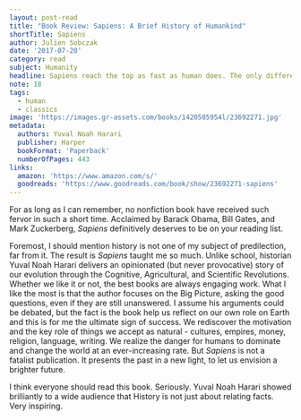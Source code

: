 ```yaml
---
layout: post-read
title: "Book Review: Sapiens: A Brief History of Humankind"
shortTitle: Sapiens
author: Julien Sobczak
date: '2017-07-20'
category: read
subject: Humanity
headline: Sapiens reach the top as fast as human does. The only difference is it will stay here a long time.
note: 18
tags:
  - human
  - classics
image: 'https://images.gr-assets.com/books/1420585954l/23692271.jpg'
metadata:
  authors: Yuval Noah Harari
  publisher: Harper
  bookFormat: 'Paperback'
  numberOfPages: 443
links:
  amazon: 'https://www.amazon.com/s/'
  goodreads: 'https://www.goodreads.com/book/show/23692271-sapiens'
---
```


For as long as I can remember, no nonfiction book have received such fervor in such a short time. Acclaimed by Barack Obama, Bill Gates, and Mark Zuckerberg, *Sapiens* definitively deserves to be on your reading list.

Foremost, I should mention history is not one of my subject of predilection, far from it. The result is *Sapiens* taught me so much. Unlike school, historian Yuval Noah Harari delivers an opinionated (but never provocative) story of our evolution through the Cognitive, Agricultural, and Scientific Revolutions. Whether we like it or not, the best books are always engaging work. What I like the most is that the author focuses on the Big Picture, asking the good questions, even if they are still unanswered. I assume his arguments could be debated, but the fact is the book help us reflect on our own role on Earth and this is for me the ultimate sign of success. We rediscover the motivation and the key role of things we accept as natural - cultures, empires, money, religion, language, writing. We realize the danger for humans to dominate and change the world at an ever-increasing rate. But *Sapiens* is not a fatalist publication. It presents the past in a new light, to let us envision a brighter future.

I think everyone should read this book. Seriously. Yuval Noah Harari showed brilliantly to a wide audience that History is not just about relating facts. Very inspiring.
